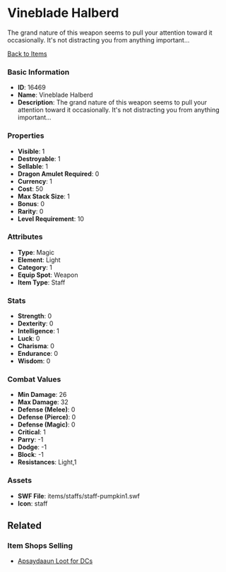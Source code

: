 # Vineblade Halberd

The grand nature of this weapon seems to pull your attention toward it occasionally. It's not distracting you from anything important...

[Back to Items](../items.md)

### Basic Information

- **ID**: 16469
- **Name**: Vineblade Halberd
- **Description**: The grand nature of this weapon seems to pull your attention toward it occasionally. It&#039;s not distracting you from anything important...

### Properties

- **Visible**: 1
- **Destroyable**: 1
- **Sellable**: 1
- **Dragon Amulet Required**: 0
- **Currency**: 1
- **Cost**: 50
- **Max Stack Size**: 1
- **Bonus**: 0
- **Rarity**: 0
- **Level Requirement**: 10

### Attributes

- **Type**: Magic
- **Element**: Light
- **Category**: 1
- **Equip Spot**: Weapon
- **Item Type**: Staff

### Stats

- **Strength**: 0
- **Dexterity**: 0
- **Intelligence**: 1
- **Luck**: 0
- **Charisma**: 0
- **Endurance**: 0
- **Wisdom**: 0

### Combat Values

- **Min Damage**: 26
- **Max Damage**: 32
- **Defense (Melee)**: 0
- **Defense (Pierce)**: 0
- **Defense (Magic)**: 0
- **Critical**: 1
- **Parry**: -1
- **Dodge**: -1
- **Block**: -1
- **Resistances**: Light,1

### Assets

- **SWF File**: items/staffs/staff-pumpkin1.swf
- **Icon**: staff

## Related

### Item Shops Selling

- [Apsaydaaun Loot for DCs](../item-shops/518-apsaydaaun-loot-for-dcs.md)

